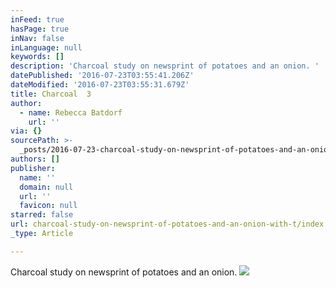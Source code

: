 ```yaml
---
inFeed: true
hasPage: true
inNav: false
inLanguage: null
keywords: []
description: 'Charcoal study on newsprint of potatoes and an onion. '
datePublished: '2016-07-23T03:55:41.206Z'
dateModified: '2016-07-23T03:55:31.679Z'
title: Charcoal  3
author:
  - name: Rebecca Batdorf
    url: ''
via: {}
sourcePath: >-
  _posts/2016-07-23-charcoal-study-on-newsprint-of-potatoes-and-an-onion-with-t.md
authors: []
publisher:
  name: ''
  domain: null
  url: ''
  favicon: null
starred: false
url: charcoal-study-on-newsprint-of-potatoes-and-an-onion-with-t/index.html
_type: Article

---
```

Charcoal study on newsprint of potatoes and an onion. ![](https://imgflo.herokuapp.com/graph/vahj1ThiexotieMo/8133c055295b8591b6a0cab617695ed2/croprotate.jpg?cropheight=3082&cropwidth=4289&degrees=0&input=https%3A%2F%2Fthe-grid-user-content.s3-us-west-2.amazonaws.com%2Faa10641b-752b-488f-bfbf-3c4db2adfe41.jpg&x=0&y=0)